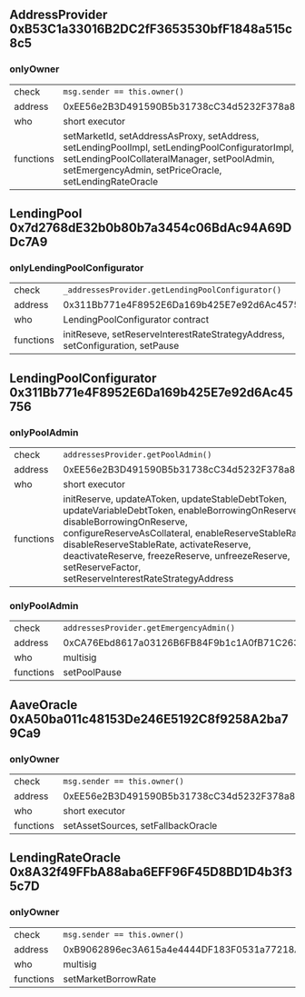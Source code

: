## AddressProvider 0xB53C1a33016B2DC2fF3653530bfF1848a515c8c5

### onlyOwner

|  |  | 
| --------- | -------- |
| check | `msg.sender == this.owner()`
| address | 0xEE56e2B3D491590B5b31738cC34d5232F378a8D5
| who | short executor
| functions | setMarketId, setAddressAsProxy, setAddress, setLendingPoolImpl, setLendingPoolConfiguratorImpl, setLendingPoolCollateralManager, setPoolAdmin, setEmergencyAdmin, setPriceOracle, setLendingRateOracle


## LendingPool 0x7d2768dE32b0b80b7a3454c06BdAc94A69DDc7A9

### onlyLendingPoolConfigurator

|  |  | 
| --------- | -------- |
| check | `_addressesProvider.getLendingPoolConfigurator()`
| address | 0x311Bb771e4F8952E6Da169b425E7e92d6Ac45756
| who | LendingPoolConfigurator contract
| functions | initReseve, setReserveInterestRateStrategyAddress, setConfiguration, setPause


## LendingPoolConfigurator 0x311Bb771e4F8952E6Da169b425E7e92d6Ac45756

### onlyPoolAdmin

|  |  | 
| --------- | -------- |
| check | `addressesProvider.getPoolAdmin()`
| address | 0xEE56e2B3D491590B5b31738cC34d5232F378a8D5
| who | short executor
| functions | initReserve, updateAToken, updateStableDebtToken, updateVariableDebtToken, enableBorrowingOnReserve, disableBorrowingOnReserve, configureReserveAsCollateral, enableReserveStableRate, disableReserveStableRate, activateReserve, deactivateReserve, freezeReserve, unfreezeReserve, setReserveFactor, setReserveInterestRateStrategyAddress

### onlyPoolAdmin

|  |  | 
| --------- | -------- |
| check | `addressesProvider.getEmergencyAdmin()`
| address | 0xCA76Ebd8617a03126B6FB84F9b1c1A0fB71C2633
| who | multisig
| functions | setPoolPause

## AaveOracle 0xA50ba011c48153De246E5192C8f9258A2ba79Ca9

### onlyOwner

|  |  | 
| --------- | -------- |
| check | `msg.sender == this.owner()`
| address | 0xEE56e2B3D491590B5b31738cC34d5232F378a8D5
| who | short executor
| functions | setAssetSources, setFallbackOracle

## LendingRateOracle 0x8A32f49FFbA88aba6EFF96F45D8BD1D4b3f35c7D

### onlyOwner

|  |  | 
| --------- | -------- |
| check | `msg.sender == this.owner()`
| address | 0xB9062896ec3A615a4e4444DF183F0531a77218AE
| who | multisig
| functions | setMarketBorrowRate



